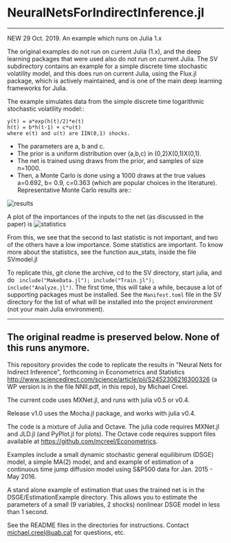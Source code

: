 # NeuralNetsForIndirectInference.jl

-----------------------------------------------------------------------------------------------------------------------------

NEW 29 Oct. 2019. An example which runs on Julia 1.x

The original examples do not run on current Julia (1.x), and the deep learning packages that were used also do not
run on current Julia. The SV subdirectory contains an example for a simple discrete time stochastic volatility model, and this 
does run on current Julia, using the Flux.jl package, which is actively maintained, and is one of the main deep learning frameworks for Julia.

The example simulates data from the simple discrete time logarithmic stochastic volatility model::


    y(t) = a*exp(h(t)/2)*e(t)
    h(t) = b*h(t-1) + c*u(t)
    where e(t) and u(t) are IIN(0,1) shocks.


* The parameters are a, b and c.
* The prior is a uniform distribution over (a,b,c) in (0,2)X(0,1)X(0,1).
* The net is trained using draws from the prior, and samples of size n=1000.
* Then, a Monte Carlo is done using a 1000 draws at the true values a=0.692, b= 0.9, c=0.363 (which are popular choices in the literature). Representative Monte Carlo results are::

![results](https://raw.githubusercontent.com/mcreel/NeuralNetsForIndirectInference.jl/master/results.png)

A plot of the importances of the inputs to the net (as discussed in the paper) is 
![statistics](https://raw.githubusercontent.com/mcreel/NeuralNetsForIndirectInference.jl/master/SV/ImportanceOfStatistics.png)

From this, we see that the second to last statistic is not important, and two of the others have a low importance. Some statistics are important. To know more about the statistics, see the function aux_stats, inside the file SVmodel.jl


To replicate this, git clone the archive, cd to the SV directory, start julia, and do `` include("MakeData.jl"); include("Train.jl"); include("Analyze.jl")``. The first time, this will take a while, because a lot of supporting packages must be installed. See the ``Manifest.toml`` file in the SV directory for the list of what will be installed into the project environment (not your main Julia environment).


-----------------------------------------------------------------------------------------------------------------------------
The original readme is preserved below. None of this runs anymore.
-----------------------------------------------------------------------------------------------------------------------------

This repository provides the code to replicate the results in "Neural Nets for Indirect Inference", forthcoming in Econometrics and Statistics http://www.sciencedirect.com/science/article/pii/S2452306216300326 (a WP version is in the file NNII.pdf, in this repo), by Michael Creel.

The current code uses MXNet.jl, and runs with julia v0.5 or v0.4.

Release v1.0 uses the Mocha.jl package, and works with julia v0.4.

The code is a mixture of Julia and Octave. The julia code requires MXNet.jl and JLD.jl (and PyPlot.jl for plots). The Octave code requires support files available at https://github.com/mcreel/Econometrics.

Examples include a small dynamic stochastic general equilibirum (DSGE) model, a simple MA(2) model, and and example of estimation of a continuous time jump diffusion model using S&P500 data for Jan. 2015 - May 2016.

A stand alone example of estimation that uses the trained net is in the DSGE/EstimationExample directory. This allows you to estimate the parameters of a small (9 variables, 2 shocks) nonlinear DSGE model in less than 1 second. 

See the README files in the directories for instructions. Contact michael.creel@uab.cat for questions, etc.
